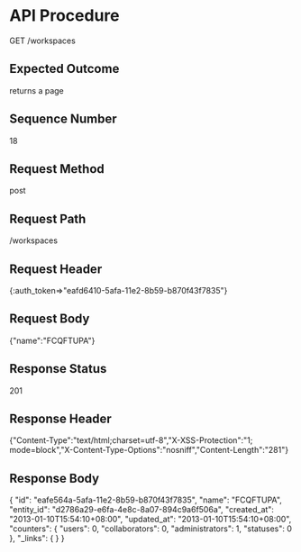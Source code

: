 # API Procedure
GET /workspaces
## Expected Outcome
returns a page
## Sequence Number
18
## Request Method
post
## Request Path
/workspaces
## Request Header
{:auth_token=>"eafd6410-5afa-11e2-8b59-b870f43f7835"}
## Request Body
{"name":"FCQFTUPA"}

## Response Status
201
## Response Header
{"Content-Type":"text/html;charset=utf-8","X-XSS-Protection":"1; mode=block","X-Content-Type-Options":"nosniff","Content-Length":"281"}

## Response Body
{
  "id": "eafe564a-5afa-11e2-8b59-b870f43f7835",
  "name": "FCQFTUPA",
  "entity_id": "d2786a29-e6fa-4e8c-8a07-894c9a6f506a",
  "created_at": "2013-01-10T15:54:10+08:00",
  "updated_at": "2013-01-10T15:54:10+08:00",
  "counters": {
    "users": 0,
    "collaborators": 0,
    "administrators": 1,
    "statuses": 0
  },
  "_links": {
  }
}
